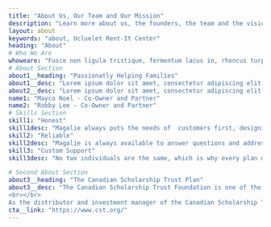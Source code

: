 ```yaml
---
title: "About Us, Our Team and Our Mission"
description: "Learn more about us, the founders, the team and the vision behind the Ucluelet Rent-it Center."
layout: about
keywords: "about, Ucluelet Rent-It Center"
heading: "About"
# Who We Are
whoweare: "Fusce non ligula tristique, fermentum lacus in, rhoncus turpis. Duis sit amet orci mi. Proin maximus viverra purus, eget elementum nisl condimentum sed. Donec quis viverra massa. Mauris dolor diam, condimentum et magna convallis, elementum iaculis magna. Morbi non convallis mi, lobortis viverra arcu. Duis eget ipsum at sem scelerisque dignissim vel vel enim. "
# About Section
about1__heading: "Passionatly Helping Families"
about1__desc: "Lorem ipsum dolor sit amet, consectetur adipiscing elit. Sed aliquam quam id ligula suscipit, id tincidunt arcu pretium. Etiam ut ultrices justo, quis rhoncus arcu. Nulla lacus sapien, elementum quis massa et, malesuada posuere orci. Aliquam eget libero bibendum, blandit tellus pretium, molestie tellus. Integer ullamcorper sed felis dictum sodales. Nullam feugiat dapibus mauris, in volutpat neque ullamcorper sed. Pellentesque malesuada tincidunt felis, at consequat ante sagittis et. "
about2__desc: "Lorem ipsum dolor sit amet, consectetur adipiscing elit. Sed aliquam quam id ligula suscipit, id tincidunt arcu pretium. Etiam ut ultrices justo, quis rhoncus arcu. Nulla lacus sapien, elementum quis massa et, malesuada posuere orci. Aliquam eget libero bibendum, blandit tellus pretium, molestie tellus. Integer ullamcorper sed felis dictum sodales. Nullam feugiat dapibus mauris, in volutpat neque ullamcorper sed. Pellentesque malesuada tincidunt felis, at consequat ante sagittis et. "
name1: "Mayco Noel - Co-Owner and Partner" 
name2: "Robby Lee - Co-Owner and Partner" 
# Skills Section
skill1: "Honest"
skill1desc: "Magalie always puts the needs of  customers first, designing action plans adapted for their situations."
skill2: "Reliable"
skill2desc: "Magalie is always available to answer questions and address the concerns of  parents looking to invest in an RESP."
skill3: "Custom Support"
skill3desc: "No two individuals are the same, which is why every plan must be tailored to meet the needs of each family, as well as their unique situation and needs."

# Second About Section
about3__heading: "The Canadian Scholarship Trust Plan"
about3__desc: "The Canadian Scholarship Trust Foundation is one of the largest and longest-standing providers of group registered education savings plans (RESPs) in Canada, offering education savings solutions to families across the country for over 59 years.
<br></br>
As the distributor and investment manager of the Canadian Scholarship Trust Plans, C.S.T. Consultants Inc (CST) is dedicated exclusively to education savings plans—that’s all that matters to us, and it’s our only area of ​​business. Through our advocacy and the distribution of RESPs, we continuously work towards fulfilling our mission: to help all Canadian children have the financial resources to pursue a post-secondary education. The benefits of an RESP—a savings vehicle for your child’s future post-secondary education—are many, and they are significant."
cta__link: "https://www.cst.org/"
---
```



